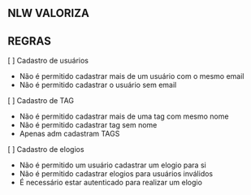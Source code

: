 ## NLW VALORIZA


## REGRAS

[ ] Cadastro de usuários
  - Não é permitido cadastrar mais de um usuário com o mesmo email
  - Não é permitido cadastrar o usuário sem email

[ ] Cadastro de TAG

  - Não é permitido cadastrar mais de uma tag com mesmo nome
  - Não é permitido cadastrar tag sem nome
  -  Apenas adm cadastram TAGS


[ ] Cadastro de elogios

  - Não é permitido um usuário cadastrar um elogio para si
  - Não é permitido cadastrar elogios para usuários inválidos
  - É necessário estar autenticado para realizar um elogio